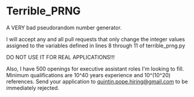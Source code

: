 # Terrible_PRNG
A VERY bad pseudorandom number generator. 

I will accept any and all pull requests that only change the integer values assigned to the variables defined in lines 8 through 11 of terrible_prng.py

DO NOT USE IT FOR REAL APPLICATIONS!!!



Also, I have 500 openings for executive assistant roles I'm looking to fill. Minimum qualifications are 10^40 years experience and 10^(10^20) references. Send your application to quintin.pope.hiring@gmail.com to be immediately rejected.
